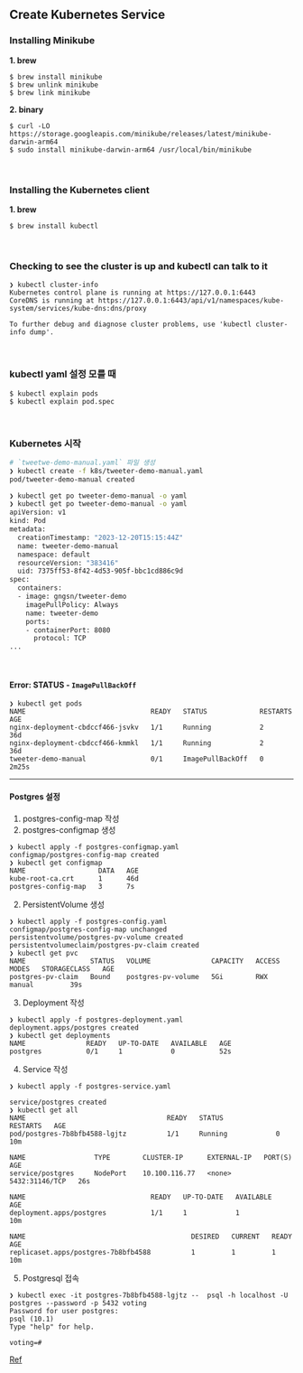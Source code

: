 ## Create Kubernetes Service

### Installing Minikube

**1. brew**

```
$ brew install minikube
$ brew unlink minikube
$ brew link minikube
```

**2. binary**

```
$ curl -LO https://storage.googleapis.com/minikube/releases/latest/minikube-darwin-arm64
$ sudo install minikube-darwin-arm64 /usr/local/bin/minikube
```

<br/>

### Installing the Kubernetes client

**1. brew**

```
$ brew install kubectl
```

<br/>

### Checking to see the cluster is up and kubectl can talk to it

```
❯ kubectl cluster-info
Kubernetes control plane is running at https://127.0.0.1:6443
CoreDNS is running at https://127.0.0.1:6443/api/v1/namespaces/kube-system/services/kube-dns:dns/proxy

To further debug and diagnose cluster problems, use 'kubectl cluster-info dump'.
```

<br/>

### kubectl yaml 설정 모를 때

```
$ kubectl explain pods
$ kubectl explain pod.spec
```

<br/>

### Kubernetes 시작

```Bash
# `tweetwe-demo-manual.yaml` 파일 생성
❯ kubectl create -f k8s/tweeter-demo-manual.yaml
pod/tweeter-demo-manual created

❯ kubectl get po tweeter-demo-manual -o yaml
❯ kubectl get po tweeter-demo-manual -o yaml
apiVersion: v1
kind: Pod
metadata:
  creationTimestamp: "2023-12-20T15:15:44Z"
  name: tweeter-demo-manual
  namespace: default
  resourceVersion: "383416"
  uid: 7375ff53-8f42-4d53-905f-bbc1cd886c9d
spec:
  containers:
  - image: gngsn/tweeter-demo
    imagePullPolicy: Always
    name: tweeter-demo
    ports:
    - containerPort: 8080
      protocol: TCP
...
```

<br/>

#### Error: STATUS - `ImagePullBackOff`

```
❯ kubectl get pods
NAME                               READY   STATUS             RESTARTS   AGE
nginx-deployment-cbdccf466-jsvkv   1/1     Running            2          36d
nginx-deployment-cbdccf466-kmmkl   1/1     Running            2          36d
tweeter-demo-manual                0/1     ImagePullBackOff   0          2m25s
```

---

#### Postgres 설정

1. postgres-config-map 작성
2. postgres-configmap 생성

```
❯ kubectl apply -f postgres-configmap.yaml
configmap/postgres-config-map created
❯ kubectl get configmap
NAME                  DATA   AGE
kube-root-ca.crt      1      46d
postgres-config-map   3      7s
```

2. PersistentVolume 생성

```
❯ kubectl apply -f postgres-config.yaml
configmap/postgres-config-map unchanged
persistentvolume/postgres-pv-volume created
persistentvolumeclaim/postgres-pv-claim created
❯ kubectl get pvc
NAME                STATUS   VOLUME               CAPACITY   ACCESS MODES   STORAGECLASS   AGE
postgres-pv-claim   Bound    postgres-pv-volume   5Gi        RWX            manual         39s
```

3. Deployment 작성

```
❯ kubectl apply -f postgres-deployment.yaml
deployment.apps/postgres created
❯ kubectl get deployments
NAME               READY   UP-TO-DATE   AVAILABLE   AGE
postgres           0/1     1            0           52s
```

4. Service 작성

```
❯ kubectl apply -f postgres-service.yaml

service/postgres created
❯ kubectl get all
NAME                                   READY   STATUS             RESTARTS   AGE
pod/postgres-7b8bfb4588-lgjtz          1/1     Running            0          10m

NAME                 TYPE        CLUSTER-IP      EXTERNAL-IP   PORT(S)          AGE
service/postgres     NodePort    10.100.116.77   <none>        5432:31146/TCP   26s

NAME                               READY   UP-TO-DATE   AVAILABLE   AGE
deployment.apps/postgres           1/1     1            1           10m

NAME                                         DESIRED   CURRENT   READY   AGE
replicaset.apps/postgres-7b8bfb4588          1         1         1       10m
```

5. Postgresql 접속

```
❯ kubectl exec -it postgres-7b8bfb4588-lgjtz --  psql -h localhost -U postgres --password -p 5432 voting
Password for user postgres: 
psql (10.1)
Type "help" for help.

voting=# 
```

[Ref](https://www.airplane.dev/blog/deploy-postgres-on-kubernetes)

